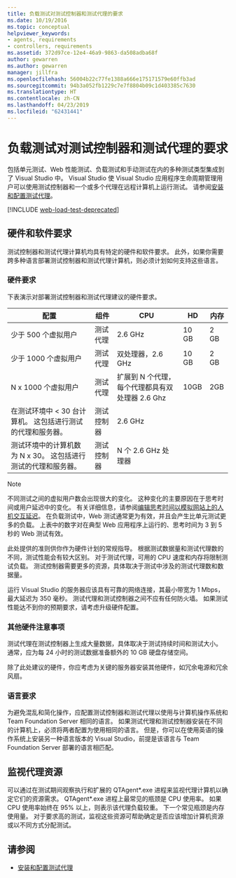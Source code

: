 ```yaml
---
title: 负载测试对测试控制器和测试代理的要求
ms.date: 10/19/2016
ms.topic: conceptual
helpviewer_keywords:
- agents, requirements
- controllers, requirements
ms.assetid: 372d97ce-12e4-46a9-9863-da508adba68f
author: gewarren
ms.author: gewarren
manager: jillfra
ms.openlocfilehash: 56004b22c77fe1388a666e175171579e60ffb3ad
ms.sourcegitcommit: 94b3a052fb1229c7e7f8804b09c1d403385c7630
ms.translationtype: HT
ms.contentlocale: zh-CN
ms.lasthandoff: 04/23/2019
ms.locfileid: "62431441"
---
```

# <a name="test-controller-and-test-agent-requirements-for-load-testing"></a>负载测试对测试控制器和测试代理的要求

包括单元测试、Web 性能测试、负载测试和手动测试在内的多种测试类型集成到了 Visual Studio 中。 Visual Studio 使 Visual Studio 应用程序生命周期管理用户可以使用测试控制器和一个或多个代理在远程计算机上运行测试。 请参阅[安装和配置测试代理](../test/lab-management/install-configure-test-agents.md)。

[!INCLUDE [web-load-test-deprecated](includes/web-load-test-deprecated.md)]

## <a name="hardware-and-software-requirements"></a>硬件和软件要求

测试控制器和测试代理计算机均具有特定的硬件和软件要求。 此外，如果你需要跨多种语言部署测试控制器和测试代理计算机，则必须计划如何支持这些语言。

### <a name="hardware-requirements"></a>硬件要求

下表演示对部署测试控制器和测试代理建议的硬件要求。

|**配置**|**组件**|**CPU**|**HD**|**内存**|
|-|-------------------|-|------------|-|
|少于 500 个虚拟用户|测试代理|2.6 GHz|10 GB|2 GB|
|少于 1000 个虚拟用户|测试代理|双处理器，2.6 GHz|10 GB|2 GB|
|N x 1000 个虚拟用户|测试代理|扩展到 N 个代理，每个代理都具有双处理器 2.6 Ghz|10GB|2GB|
|在测试环境中 \< 30 台计算机。 这包括进行测试的代理和服务器。|测试控制器|2.6 GHz|||
|测试环境中的计算机数为 N x 30。 这包括进行测试的代理和服务器。|测试控制器|N 个 2.6 GHz 处理器|||

> [!NOTE]
> 不同测试之间的虚拟用户数会出现很大的变化。 这种变化的主要原因在于思考时间或用户延迟中的变化。 有关详细信息，请参阅[编辑思考时间以模拟网站上的人机交互延迟](../test/edit-think-times-in-load-test-scenarios.md)。 在负载测试中，Web 测试通常更为有效，并且会产生比单元测试更多的负载。 上表中的数字对在典型 Web 应用程序上运行的、思考时间为 3 到 5 秒的 Web 测试有效。

此处提供的准则供你作为硬件计划的常规指导。 根据测试数据量和测试代理数的不同，测试性能会有较大区别。 对于测试代理，可用的 CPU 速度和内存将限制测试负载。 测试控制器需要更多的资源，具体取决于测试中涉及的测试代理数和数据量。

运行 Visual Studio 的服务器应该具有可靠的网络连接，其最小带宽为 1 Mbps，最大延迟为 350 毫秒。 测试代理和测试控制器之间不应有任何防火墙。 如果测试性能达不到你的预期要求，请考虑升级硬件配置。

### <a name="additional-hardware-considerations"></a>其他硬件注意事项

测试代理在测试控制器上生成大量数据，具体取决于测试持续时间和测试大小。 通常，应为每 24 小时的测试数据准备额外的 10 GB 硬盘存储空间。

除了此处建议的硬件，你应考虑为关键的服务器安装其他硬件，如冗余电源和冗余风扇。

### <a name="language-requirements"></a>语言要求

为避免混乱和简化操作，应配置测试控制器和测试代理以使用与计算机操作系统和 Team Foundation Server 相同的语言。 如果测试代理和测试控制器安装在不同的计算机上，必须将两者配置为使用相同的语言。 但是，你可以在使用英语的操作系统上安装另一种语言版本的 Visual Studio，前提是该语言与 Team Foundation Server 部署的语言相匹配。

## <a name="monitor-agent-resources"></a>监视代理资源

可以通过在测试期间观察执行和扩展的 QTAgent\*.exe 进程来监视代理计算机以确定它们的资源需求。 QTAgent\*.exe 进程上最常见的瓶颈是 CPU 使用率。  如果 CPU 使用率始终在 95% 以上，则表示该代理负载较重。 下一个常见瓶颈是内存使用量。 对于要求高的测试，监视这些资源可帮助确定是否应该增加计算机资源或以不同方式分配测试。

## <a name="see-also"></a>请参阅

- [安装和配置测试代理](../test/lab-management/install-configure-test-agents.md)